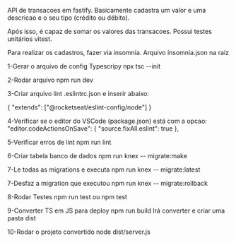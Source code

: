 API de transacoes em fastify. Basicamente cadastra um valor e uma descricao e o seu tipo (crédito ou débito).

Após isso, é capaz de somar os valores das transacoes. Possui testes unitários vitest.

Para realizar os cadastros, fazer via insomnia. Arquivo insomnia.json na raíz

1-Gerar o arquivo de config Typescripy
npx tsc --init

2-Rodar arquivo
npm run dev

3-Criar arquivo lint
.eslintrc.json e inserir abaixo:

{
"extends": ["@rocketseat/eslint-config/node"]
}

4-Verificar se o editor do VSCode (package.json) está com a opcao:
"editor.codeActionsOnSave": {
"source.fixAll.eslint": true
},

5-Verificar erros de lint
npm run lint

6-Criar tabela banco de dados
npm run knex -- migrate:make <nome do banco>

7-Le todas as migrations e executa
npm run knex -- migrate:latest

7-Desfaz a migration que executou
npm run knex -- migrate:rollback

8-Rodar Testes
npm run test
ou
npm test

9-Converter TS em JS para deploy
npm run build
Irá converter e criar uma pasta dist

10-Rodar o projeto convertido
node dist/server.js
